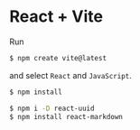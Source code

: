 # React + Vite

Run
```bash
$ npm create vite@latest
```

and select `React` and `JavaScript`.

```bash
$ npm install
```
```bash
$ npm i -D react-uuid
$ npm install react-markdown
```
